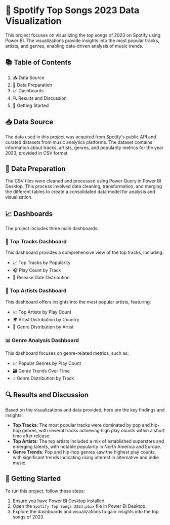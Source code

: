 # 🎵 Spotify Top Songs 2023 Data Visualization

This project focuses on visualizing the top songs of 2023 on Spotify using Power BI. The visualizations provide insights into the most popular tracks, artists, and genres, enabling data-driven analysis of music trends.

## 📚 Table of Contents
1. 📥 Data Source
2. 🔄 Data Preparation
3. 📈 Dashboards
4. 🔍 Results and Discussion
5. 🚀 Getting Started

## 📥 Data Source

The data used in this project was acquired from Spotify's public API and curated datasets from music analytics platforms. The dataset contains information about tracks, artists, genres, and popularity metrics for the year 2023, provided in CSV format.

## 🔄 Data Preparation

The CSV files were cleaned and processed using Power Query in Power BI Desktop. This process involved data cleaning, transformation, and merging the different tables to create a consolidated data model for analysis and visualization.

## 📈 Dashboards

The project includes three main dashboards:

### 🎤 Top Tracks Dashboard

This dashboard provides a comprehensive view of the top tracks, including:

- 📈 Top Tracks by Popularity
- 🎧 Play Count by Track
- 📅 Release Date Distribution

### 🎨 Top Artists Dashboard

This dashboard offers insights into the most popular artists, featuring:

- 📈 Top Artists by Play Count
- 🌍 Artist Distribution by Country
- 🎼 Genre Distribution by Artist

### 📊 Genre Analysis Dashboard

This dashboard focuses on genre-related metrics, such as:

- 📈 Popular Genres by Play Count
- 🗃️ Genre Trends Over Time
- 🎶 Genre Distribution by Track

## 🔍 Results and Discussion

Based on the visualizations and data provided, here are the key findings and insights:

- **Top Tracks**: The most popular tracks were dominated by pop and hip-hop genres, with several tracks achieving high play counts within a short time after release.
- **Top Artists**: The top artists included a mix of established superstars and emerging talents, with notable popularity in North America and Europe.
- **Genre Trends**: Pop and hip-hop genres saw the highest play counts, with significant trends indicating rising interest in alternative and indie music.

## 🚀 Getting Started

To run this project, follow these steps:
1. Ensure you have Power BI Desktop installed.
2. Open the `Spotify Top Songs 2023.pbix` file in Power BI Desktop.
3. Explore the dashboards and visualizations to gain insights into the top songs of 2023.
